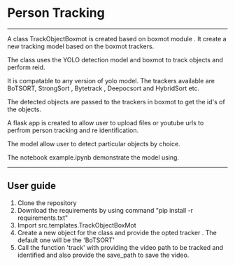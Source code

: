 # Person Tracking

----------------------------------

A class TrackObjectBoxmot is created based on boxmot module .
It create a new tracking model based on the boxmot trackers.

The class uses the YOLO detection model and boxmot to track objects and perform reid.

It is compatable to any version of yolo model.
The trackers available are BoTSORT, StrongSort , Bytetrack , Deepocsort and HybridSort etc.

The detected objects are passed to the trackers in boxmot to get the id's of the objects.

A flask app is created to allow user to upload files or youtube urls to perfrom person tracking and re identification.

The model allow user to detect particular objects by choice.

The notebook example.ipynb demonstrate the model using.

-------

## User guide

1. Clone the repository
2. Download the requirements by using command "pip install -r requirements.txt"
3. Import src.templates.TrackObjectBoxMot
4. Create a new object for the class and provide the opted tracker . The default one will be the 'BoTSORT'
5. Call the function 'track' with providing the video path to be tracked and identified and also provide the save_path to save the video.

